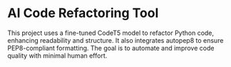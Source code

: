 # AI Code Refactoring Tool

This project uses a fine-tuned CodeT5 model to refactor Python code, enhancing readability and structure. It also integrates autopep8 to ensure PEP8-compliant formatting. The goal is to automate and improve code quality with minimal human effort.
